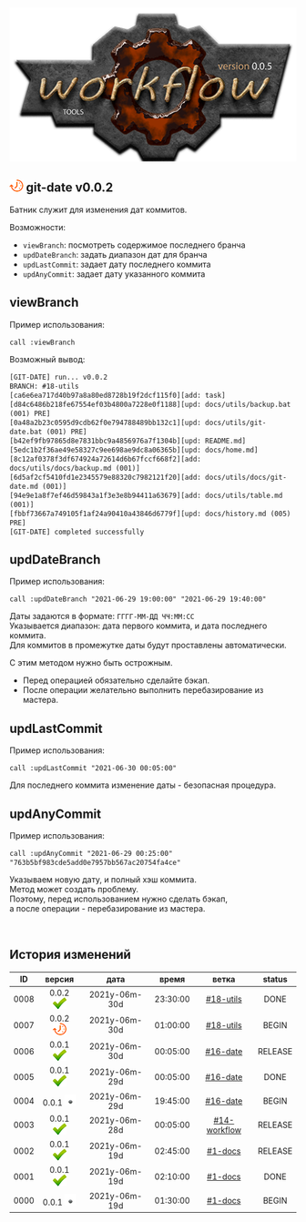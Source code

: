 [![logo](../../logo.png)](../../home.md "for developers") 

[M]: #main  "бэкапы"
[P]: ../../icons/progress.png  "в процессе..."
[S]: ../../icons/success.png   "ошибок не обнаружено"
[F]: ../../icons/failed.png    "была выявлена ошибка"
[D]: ../../icons/danger.png    "дефекты, недоработки, некритичные баги"
[E]: ../../icons/empty.png     "нет данных"
[B]: ../../icons/bug.png       "обнаружен баг"
[N]: ../../icons/na.png        "функциональность не доступна"

<a name="main"></a>
[![P]][M] git-date v0.0.2 
-------------------------
Батник служит для изменения дат коммитов.  

Возможности:  
  - `viewBranch`: посмотреть содержимое последнего бранча  
  - `updDateBranch`: задать диапазон дат для бранча  
  - `updLastCommit`: задает дату последнего коммита  
  - `updAnyCommit`: задает дату указанного коммита  

viewBranch
----------
Пример использования:  

```
call :viewBranch 
```
Возможный вывод:  

```
[GIT-DATE] run... v0.0.2
BRANCH: #18-utils
[ca6e6ea717d40b97a8a80ed8728b19f2dcf115f0][add: task]
[d84c6486b218fe67554ef03b4800a7228e0f1188][upd: docs/utils/backup.bat (001) PRE]
[0a48a2b23c0595d9cdb62f0e794788489bb132c1][upd: docs/utils/git-date.bat (001) PRE]
[b42ef9fb97865d8e7831bbc9a4856976a7f1304b][upd: README.md]
[5edc1b2f36ae49e58327c9ee698ae9dc8a06365b][upd: docs/home.md]
[8c12af0378f3df674924a72614d6b67fccf668f2][add: docs/utils/docs/backup.md (001)]
[6d5af2cf5410fd1e2345579e88320c7982121f20][add: docs/utils/docs/git-date.md (001)]
[94e9e1a8f7ef46d59843a1f3e3e8b94411a63679][add: docs/utils/table.md (001)]
[fbbf73667a749105f1af24a90410a43846d6779f][upd: docs/history.md (005) PRE]
[GIT-DATE] completed successfully
```

updDateBranch
-------------
Пример использования:  

```
call :updDateBranch "2021-06-29 19:00:00" "2021-06-29 19:40:00"
```

Даты задаются в формате: `ГГГГ-ММ-ДД ЧЧ:ММ:СС`  
Указывается диапазон: дата первого коммита, и дата последнего коммита.  
Для коммитов в промежутке даты будут проставлены автоматически.  

С этим методом нужно быть острожным.  
  - Перед операцией обязательно сделайте бэкап.  
  - После операции желательно выполнить перебазирование из мастера.  


updLastCommit
-------------
Пример использования:  

```
call :updLastCommit "2021-06-30 00:05:00"
```

Для последнего коммита изменение даты - безопасная процедура.  

updAnyCommit
------------
Пример использования:  

```
call :updAnyCommit "2021-06-29 00:25:00" "763b5bf983cde5add0e7957bb567ac20754fa4ce"
```

Указываем новую дату, и полный хэш коммита.  
Метод может создать проблему.  
Поэтому, перед использованием нужно сделать бэкап,  
а после операции - перебазирование из мастера.  

<br/>

История изменений 
-----------------

| **ID** | версия          |     дата      |  время   |     ветка      | status  |  
|:------:|:---------------:|:-------------:|:--------:|:--------------:|:-------:|  
|  0008  | 0.0.2 [![S]][M] | 2021y-06m-30d | 23:30:00 | [#18-utils]    | DONE    |  
|  0007  | 0.0.2 [![P]][M] | 2021y-06m-30d | 01:00:00 | [#18-utils]    | BEGIN   |  
|  0006  | 0.0.1 [![S]][M] | 2021y-06m-30d | 00:05:00 | [#16-date]     | RELEASE |  
|  0005  | 0.0.1 [![S]][M] | 2021y-06m-29d | 00:05:00 | [#16-date]     | DONE    |  
|  0004  | 0.0.1 [![E]][M] | 2021y-06m-29d | 19:45:00 | [#16-date]     | BEGIN   |  
|  0003  | 0.0.1 [![S]][M] | 2021y-06m-28d | 00:05:00 | [#14-workflow] | RELEASE |  
|  0002  | 0.0.1 [![S]][M] | 2021y-06m-19d | 02:45:00 | [#1-docs]      | RELEASE |  
|  0001  | 0.0.1 [![S]][M] | 2021y-06m-19d | 02:10:00 | [#1-docs]      | DONE    |  
|  0000  | 0.0.1 [![E]][M] | 2021y-06m-19d | 01:30:00 | [#1-docs]      | BEGIN   |  

[#18-utils]:    ../../history.md//#v005
[#16-date]:     ../../history.md//#v004
[#14-workflow]: ../../history.md//#v003
[#1-docs]:      ../../history.md//#v000




